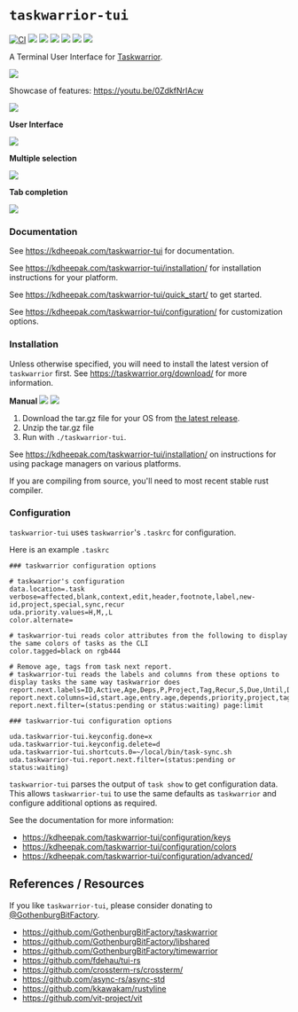 # `taskwarrior-tui`

[![CI](https://github.com/kdheepak/taskwarrior-tui/workflows/CI/badge.svg)](https://github.com/kdheepak/taskwarrior-tui/actions?query=workflow%3ACI)
[![](https://img.shields.io/github/license/kdheepak/taskwarrior-tui)](./LICENSE)
[![](https://img.shields.io/github/v/release/kdheepak/taskwarrior-tui)](https://github.com/kdheepak/taskwarrior-tui/releases/latest)
[![](https://img.shields.io/static/v1?label=platform&message=linux-64%20|%20osx-64%20|%20win-32%20|%20win-64&color=lightgrey)](https://github.com/kdheepak/taskwarrior-tui/releases/latest)
[![](https://img.shields.io/github/languages/top/kdheepak/taskwarrior-tui)](https://github.com/kdheepak/taskwarrior-tui)
[![](https://img.shields.io/coveralls/github/kdheepak/taskwarrior-tui)](https://coveralls.io/github/kdheepak/taskwarrior-tui)
[![](https://img.shields.io/badge/taskwarrior--tui-docs-red)](https://kdheepak.com/taskwarrior-tui)

A Terminal User Interface for [Taskwarrior](https://taskwarrior.org/).

![](https://user-images.githubusercontent.com/1813121/113252474-21c61c00-9281-11eb-8292-bf6a3553251e.png)

Showcase of features: <https://youtu.be/0ZdkfNrIAcw>

[![](https://img.youtube.com/vi/0ZdkfNrIAcw/0.jpg)](https://www.youtube.com/watch?v=0ZdkfNrIAcw)

**User Interface**

![](https://user-images.githubusercontent.com/1813121/113251568-bdef2380-927f-11eb-8cb6-5d95b00eee53.gif)

**Multiple selection**

![](https://user-images.githubusercontent.com/1813121/113252636-4e7a3380-9281-11eb-821d-874c86d11105.gif)

**Tab completion**

![](https://user-images.githubusercontent.com/1813121/113711977-cfcb2f00-96a2-11eb-8b06-9fd17903561d.gif)

### Documentation

See <https://kdheepak.com/taskwarrior-tui> for documentation.

See <https://kdheepak.com/taskwarrior-tui/installation/> for installation instructions for your platform.

See <https://kdheepak.com/taskwarrior-tui/quick_start/> to get started.

See <https://kdheepak.com/taskwarrior-tui/configuration/> for customization options.

### Installation

Unless otherwise specified, you will need to install the latest version of `taskwarrior` first. See <https://taskwarrior.org/download/> for more information.

**Manual** [![](https://img.shields.io/github/v/tag/kdheepak/taskwarrior-tui)](https://github.com/kdheepak/taskwarrior-tui/releases/latest) [![](https://img.shields.io/github/downloads/kdheepak/taskwarrior-tui/total)](https://github.com/kdheepak/taskwarrior-tui/releases/latest)

1. Download the tar.gz file for your OS from [the latest release](https://github.com/kdheepak/taskwarrior-tui/releases/latest).
2. Unzip the tar.gz file
3. Run with `./taskwarrior-tui`.

See <https://kdheepak.com/taskwarrior-tui/installation/> on instructions for using package managers on various platforms.

If you are compiling from source, you'll need to most recent stable rust compiler.

### Configuration

`taskwarrior-tui` uses `taskwarrior`'s `.taskrc` for configuration.

Here is an example `.taskrc`

```taskwarrior
### taskwarrior configuration options

# taskwarrior's configuration
data.location=.task
verbose=affected,blank,context,edit,header,footnote,label,new-id,project,special,sync,recur
uda.priority.values=H,M,,L
color.alternate=

# taskwarrior-tui reads color attributes from the following to display the same colors of tasks as the CLI
color.tagged=black on rgb444

# Remove age, tags from task next report.
# taskwarrior-tui reads the labels and columns from these options to display tasks the same way taskwarrior does
report.next.labels=ID,Active,Age,Deps,P,Project,Tag,Recur,S,Due,Until,Description,Urg
report.next.columns=id,start.age,entry.age,depends,priority,project,tags,recur,scheduled.countdown,due.relative,until.remaining,description.truncated_count,urgency
report.next.filter=(status:pending or status:waiting) page:limit

### taskwarrior-tui configuration options

uda.taskwarrior-tui.keyconfig.done=x
uda.taskwarrior-tui.keyconfig.delete=d
uda.taskwarrior-tui.shortcuts.0=~/local/bin/task-sync.sh
uda.taskwarrior-tui.report.next.filter=(status:pending or status:waiting)
```

`taskwarrior-tui` parses the output of `task show` to get configuration data.
This allows `taskwarrior-tui` to use the same defaults as `taskwarrior` and configure additional options as required.

See the documentation for more information:

- <https://kdheepak.com/taskwarrior-tui/configuration/keys>
- <https://kdheepak.com/taskwarrior-tui/configuration/colors>
- <https://kdheepak.com/taskwarrior-tui/configuration/advanced/>

## References / Resources

If you like `taskwarrior-tui`, please consider donating to [@GothenburgBitFactory](https://github.com/sponsors/GothenburgBitFactory).

- <https://github.com/GothenburgBitFactory/taskwarrior>
- <https://github.com/GothenburgBitFactory/libshared>
- <https://github.com/GothenburgBitFactory/timewarrior>
- <https://github.com/fdehau/tui-rs>
- <https://github.com/crossterm-rs/crossterm/>
- <https://github.com/async-rs/async-std>
- <https://github.com/kkawakam/rustyline>
- <https://github.com/vit-project/vit>

